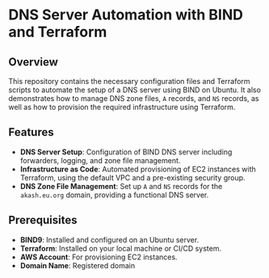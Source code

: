 # DNS Server Automation with BIND and Terraform

## Overview

This repository contains the necessary configuration files and Terraform scripts to automate the setup of a DNS server using BIND on Ubuntu. It also demonstrates how to manage DNS zone files, `A` records, and `NS` records, as well as how to provision the required infrastructure using Terraform.

## Features

- **DNS Server Setup**: Configuration of BIND DNS server including forwarders, logging, and zone file management.
- **Infrastructure as Code**: Automated provisioning of EC2 instances with Terraform, using the default VPC and a pre-existing security group.
- **DNS Zone File Management**: Set up `A` and `NS` records for the `akash.eu.org` domain, providing a functional DNS server.

## Prerequisites

- **BIND9**: Installed and configured on an Ubuntu server.
- **Terraform**: Installed on your local machine or CI/CD system.
- **AWS Account**: For provisioning EC2 instances.
- **Domain Name**: Registered domain 

